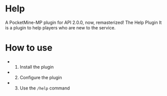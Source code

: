 # Help
A PocketMine-MP plugin for API 2.0.0, now, remasterized! The Help Plugin It is a plugin to help players who are new to the service.
# How to use
* 1. Install the plugin
* 2. Configure the plugin
* 3. Use the `/help` command
